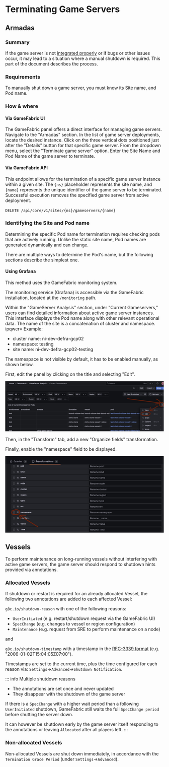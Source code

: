 # Terminating Game Servers

## Armadas

### Summary

If the game server is not [integrated properly](./using-the-agones-sdk.md) or if bugs or other issues occur, it may lead to a situation where a manual shutdown is required. This part of the document describes the process.

### Requirements

To manually shut down a game server, you must know its Site name, and Pod name.

### How & where

#### Via GameFabric UI

The GameFabric panel offers a direct interface for managing game servers. Navigate to the "Armadas" section. In the list of game server deployments, locate the desired instance. Click on the three vertical dots positioned just after the "Details" button for that specific game server. From the dropdown menu, select the "Terminate game server" option. Enter the Site Name and Pod Name of the game server to terminate.

#### Via GameFabric API
This endpoint allows for the termination of a specific game server instance within a given site. The `{ns}` placeholder represents the site name, and `{name}` represents the unique identifier of the game server to be terminated. Successful execution removes the specified game server from active deployment.

`DELETE /api/core/v1/sites/{ns}/gameservers/{name}`

### Identifying the Site and Pod name

Determining the specific Pod name for termination requires checking pods that are actively running. Unlike the static site name, Pod names are generated dynamically and can change.

There are multiple ways to determine the Pod's name, but the following sections describe the simplest one.

#### Using Grafana

This method uses the GameFabric monitoring system.

The monitoring service (Grafana) is accessible via the GameFabric installation, located at the `/monitoring` path.

Within the "GameServer Analysis" section, under "Current Gameservers," users can find detailed information about active game server instances.
This interface displays the Pod name along with other relevant operational data.
The name of the site is a concatenation of cluster and namespace.
ipqwer=
Example:

- cluster name: ni-dev-defra-gcp02
- namespace: testing
- site name: ni-dev-defra-gcp02-testing

The namespace is not visible by default, it has to be enabled manually, as shown below.

First, edit the panel by clicking on the title and selecting "Edit".

![Current Gameservers in Grafana](./images/monitoring/monitoring_edit_gameserver_columns.png)

Then, in the "Transform" tab, add a new "Organize fields" transformation.

Finally, enable the "namespace" field to be displayed. 

![Enable Namespace in Grafana](./images/monitoring/monitoring_enable_namespace.png)


## Vessels

To perform maintenance on long-running vessels without interfering with active game servers, the game server should respond to shutdown hints provided via annotations.

### Allocated Vessels

If shutdown or restart is required for an already allocated Vessel, the following two annotations are added to each affected Vessel:

`g8c.io/shutdown-reason` with one of the following reasons:

* `UserInitiated` (e.g. restart/shutdown request via the GameFabric UI)
* `SpecChange`    (e.g. changes to vessel or region configuration)
* `Maintenance`   (e.g. request from SRE to perform maintenance on a node)

and

`g8c.io/shutdown-timestamp` with a timestamp in the [RFC-3339 format](https://datatracker.ietf.org/doc/html/rfc3339) (e.g. "2006-01-02T15:04:05Z07:00").

Timestamps are set to the current time, plus the time configured for each reason via: `Settings`->`Advanced`->`Shutdown Notification`.

::: info Multiple shutdown reasons
* The annotations are set once and never updated
* They disappear with the shutdown of the game server

If there is a `SpecChange` with a higher wait period than a following `UserInitiated` shutdown, GameFabric still waits the full `SpecChange period` before shutting the server down.

It can however be shutdown early by the game server itself responding to the annotations or leaving `Allocated` after all players left.
:::

### Non-allocated Vessels

Non-allocated Vessels are shut down immediately, in accordance with the `Termination Grace Period` (under `Settings`->`Advanced`).
